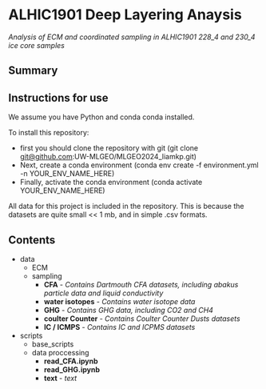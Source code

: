 # ALHIC1901 Deep Layering Anaysis
*Analysis of ECM and coordinated sampling in ALHIC1901 228_4 and 230_4 ice core samples*

## Summary

## Instructions for use

We assume you have Python and conda conda installed.

To install this repository:
- first you should clone the repository with git (git clone git@github.com:UW-MLGEO/MLGEO2024_liamkp.git)
- Next, create a conda environment (conda env create -f environment.yml -n YOUR_ENV_NAME_HERE)
- Finally, activate the conda environment (conda activate YOUR_ENV_NAME_HERE)

All data for this project is included in the repository. This is because the datasets are quite small << 1 mb, and in simple .csv formats.

## Contents

- data
  - ECM
  - sampling
      - **CFA** - *Contains Dartmouth CFA datasets, including abakus particle data and liquid conductivity*
      - **water isotopes** - *Contains water isotope data*
      - **GHG** - *Contains GHG data, including CO2 and CH4*
      - **coulter Counter** - *Contains Coulter Counter Dusts datasets*
      - **IC / ICMPS** - *Contains IC and ICPMS datasets*
- scripts
  - base_scripts
  - data proccessing
      - **read_CFA.ipynb** 
      - **read_GHG.ipynb**
      - **text** - *text*
